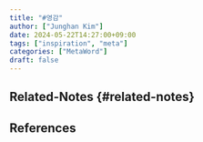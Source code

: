 ```yaml
---
title: "#영감"
author: ["Junghan Kim"]
date: 2024-05-22T14:27:00+09:00
tags: ["inspiration", "meta"]
categories: ["MetaWord"]
draft: false
---
```


## Related-Notes {#related-notes}

## References

<style>.csl-entry{text-indent: -1.5em; margin-left: 1.5em;}</style><div class="csl-bib-body">
</div>
